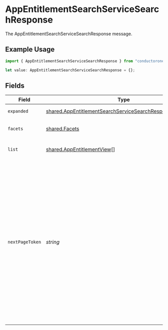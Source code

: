 # AppEntitlementSearchServiceSearchResponse

The AppEntitlementSearchServiceSearchResponse message.

## Example Usage

```typescript
import { AppEntitlementSearchServiceSearchResponse } from "conductorone-sdk-typescript/sdk/models/shared";

let value: AppEntitlementSearchServiceSearchResponse = {};
```

## Fields

| Field                                                                                                                                                                                                                                                                                                                                          | Type                                                                                                                                                                                                                                                                                                                                           | Required                                                                                                                                                                                                                                                                                                                                       | Description                                                                                                                                                                                                                                                                                                                                    |
| ---------------------------------------------------------------------------------------------------------------------------------------------------------------------------------------------------------------------------------------------------------------------------------------------------------------------------------------------- | ---------------------------------------------------------------------------------------------------------------------------------------------------------------------------------------------------------------------------------------------------------------------------------------------------------------------------------------------- | ---------------------------------------------------------------------------------------------------------------------------------------------------------------------------------------------------------------------------------------------------------------------------------------------------------------------------------------------- | ---------------------------------------------------------------------------------------------------------------------------------------------------------------------------------------------------------------------------------------------------------------------------------------------------------------------------------------------- |
| `expanded`                                                                                                                                                                                                                                                                                                                                     | [shared.AppEntitlementSearchServiceSearchResponseExpanded](../../../sdk/models/shared/appentitlementsearchservicesearchresponseexpanded.md)[]                                                                                                                                                                                                  | :heavy_minus_sign:                                                                                                                                                                                                                                                                                                                             | List of related objects.                                                                                                                                                                                                                                                                                                                       |
| `facets`                                                                                                                                                                                                                                                                                                                                       | [shared.Facets](../../../sdk/models/shared/facets.md)                                                                                                                                                                                                                                                                                          | :heavy_minus_sign:                                                                                                                                                                                                                                                                                                                             | Indicates one value of a facet.                                                                                                                                                                                                                                                                                                                |
| `list`                                                                                                                                                                                                                                                                                                                                         | [shared.AppEntitlementView](../../../sdk/models/shared/appentitlementview.md)[]                                                                                                                                                                                                                                                                | :heavy_minus_sign:                                                                                                                                                                                                                                                                                                                             | List of app entitlement view objects.                                                                                                                                                                                                                                                                                                          |
| `nextPageToken`                                                                                                                                                                                                                                                                                                                                | *string*                                                                                                                                                                                                                                                                                                                                       | :heavy_minus_sign:                                                                                                                                                                                                                                                                                                                             | The nextPageToken is shown for the next page if the number of results is larger than the max page size. The server returns one page of results and the nextPageToken until all results are retreived. To retrieve the next page, use the same request and append a pageToken field with the value of nextPageToken shown on the previous page. |
